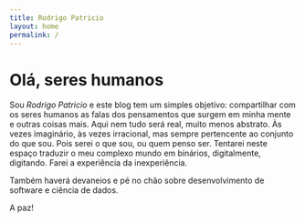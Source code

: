 ```yaml
---
title: Rodrigo Patricio
layout: home
permalink: /
---
```


# Olá, seres humanos

Sou *Rodrigo Patricio* e este blog tem um simples objetivo: compartilhar com os seres humanos as falas dos pensamentos que surgem em minha mente e outras coisas mais. Aqui nem tudo será real, muito menos abstrato. Às vezes imaginário, às vezes irracional, mas sempre pertencente ao conjunto do que sou. Pois serei o que sou, ou quem penso ser. Tentarei neste espaço traduzir o meu complexo mundo em binários, digitalmente, digitando. Farei a experiência da inexperiência.

Também haverá devaneios e pé no chão sobre desenvolvimento de software e ciência de dados.

A paz!